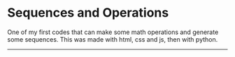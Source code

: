 # Sequences and Operations

One of my first codes that can make some math operations and generate some sequences.
This was made with html, css and js, then with python.

---
